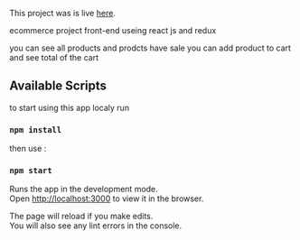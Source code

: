 This project was is live [here](https://serene-kalam-a19195.netlify.app/).

ecommerce project  front-end  useing react js  and redux <br/>

you can see all products and prodcts have sale  you can add product to cart and see total of the cart

## Available Scripts
to start using this app localy run <br />

### `npm install`

then use : <br />

### `npm start`

Runs the app in the development mode.<br />
Open [http://localhost:3000](http://localhost:3000) to view it in the browser.

The page will reload if you make edits.<br />
You will also see any lint errors in the console.






